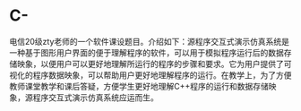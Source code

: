 # C-
电信20级zty老师的一个软件课设题目。介绍如下：源程序交互式演示仿真系统是一种基于图形用户界面的便于理解程序的软件，可以用于模拟程序运行后的数据存储映象，以便用户可以更好地理解所运行的程序的步骤和要求。它为用户提供了可视化的程序数据映象，可以帮助用户更好地理解程序的运行。在教学上，为了方便教师课堂教学和课后答疑，方便学生更好地理解C++程序的运行和数据存储映象，源程序交互式演示仿真系统应运而生。
